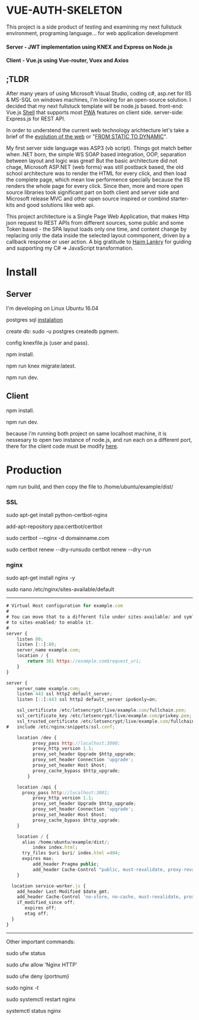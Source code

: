 # VUE-AUTH-SKELETON
This project is a side product of testing and examining my next fullstuck environment, programing language... for web application development
#### Server - JWT implementation using KNEX and Express on Node.js
#### Client - Vue.js using Vue-router, Vuex and Axios
## ;TLDR
After many years of using Microsoft Visual Studio, coding c#, asp.net for IIS & MS-SQL on windows machines, I'm looking for an open-source solution.
I decided that my next fullstuck template will be node.js based.
front-end: Vue.js [Shell](https://developers.google.com/web/updates/2015/11/app-shell) that supports most [PWA](https://developers.google.com/web/progressive-web-apps/) features on client side.
server-side: Express.js for REST API.

In order to understend the current web technology arichtecture let's take a brief of the [evolution of the web](http://www.evolutionoftheweb.com) or "[FROM STATIC TO DYNAMIC](http://royal.pingdom.com/2007/12/07/a-history-of-the-dynamic-web)".

My first server side language was ASP3 (vb script).
Things got match better when .NET born, the simple WS SOAP based integration, OOP, separation between layout and logic was great!
But the basic architecture did not chage, Microsoft ASP.NET (web forms) was still postback based, the old school architecture was to render the HTML for every click, and then load the complete page, which mean low performence specially because the IIS renders the whole page for every click.
Since then, more and more open source libraries took significant part on both client and server side and Microsoft release MVC and other open source inspired or combind starter-kits and good solutions like web api.

This project architecture is a Single Page Web Application, that makes Http json request to REST APIs from different sources, some public and some Token based - the SPA layout loads only one time, and content change by replacing only the data inside the selected layout commponent, driven by a callback response or user action.
A big gratitude to [Haim Lankry](https://github.com/haimlankry) for guiding and supporting my C# => JavaScript transformation.

# Install


## Server
I'm developing on Linux Ubuntu 16.04

postgres sql [instalation](https://www.digitalocean.com/community/tutorials/how-to-install-and-use-postgresql-on-ubuntu-16-04)

create db: sudo -u postgres createdb pgmem. 

config knexfile.js (user and pass). 

npm install. 

npm run knex migrate:latest. 

npm run dev. 

## Client
npm install. 

npm run dev. 

because i'm running both project on same localhost machine, it is nessesary to open two instance of node.js, and run each on a different port, there for the client code must be modify [here](https://github.com/yanivduke/vue-auth-skeleton/blob/8ef69f71cf0d05671528660036989686d375d13a/client/src/store/modules/auth.js#L18).

# Production 
npm run build, and then copy the file to /home/ubuntu/example/dist/
### SSL
sudo apt-get install python-certbot-nginx 

add-apt-repository ppa:certbot/certbot 

sudo certbot --nginx -d domainname.com 

sudo certbot renew --dry-runsudo certbot renew --dry-run 
### nginx
sudo apt-get install nginx -y

sudo nano /etc/nginx/sites-available/default

-------------------------------------------------
```javascript
# Virtual Host configuration for example.com
#
# You can move that to a different file under sites-available/ and symlink that
# to sites-enabled/ to enable it.
#
server {
	listen 80;
	listen [::]:80;
	server_name example.com;
	location / {
		return 301 https://example.com$request_uri;
	}
}

server {
	server_name example.com;
	listen 443 ssl http2 default_server;
	listen [::]:443 ssl http2 default_server ipv6only=on;

	ssl_certificate /etc/letsencrypt/live/example.com/fullchain.pem;
	ssl_certificate_key /etc/letsencrypt/live/example.com/privkey.pem;
	ssl_trusted_certificate /etc/letsencrypt/live/example.com/fullchain.pem;
#	include /etc/nginx/snippets/ssl.conf;

	location /dev {
          proxy_pass http://localhost:3000;
          proxy_http_version 1.1;
          proxy_set_header Upgrade $http_upgrade;
          proxy_set_header Connection 'upgrade';
          proxy_set_header Host $host;
          proxy_cache_bypass $http_upgrade;
        }

	location /api {
	  proxy_pass http://localhost:3001;
          proxy_http_version 1.1;
          proxy_set_header Upgrade $http_upgrade;
          proxy_set_header Connection 'upgrade';
          proxy_set_header Host $host;
          proxy_cache_bypass $http_upgrade;	
	}

	location / {
	  alias /home/ubuntu/example/dist/;
          index index.html;
	  try_files $uri $uri/ index.html =404;
	  expires max;
          add_header Pragma public;
          add_header Cache-Control "public, must-revalidate, proxy-revalidate";
	}

  location service-worker.js {
    add_header Last-Modified $date_gmt;
    add_header Cache-Control 'no-store, no-cache, must-revalidate, proxy-revalidate, max-age=0';
    if_modified_since off;
       expires off;
       etag off;
  }
}
```
-------------------------------------------------------------

Other important commands:

sudo ufw status 

sudo ufw allow 'Nginx HTTP' 

sudo ufw deny {portnum} 

sudo nginx -t 

sudo systemctl restart nginx 

systemctl status nginx 




